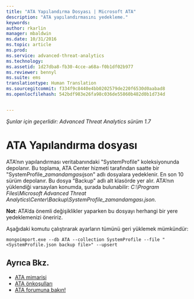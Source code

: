 ```yaml
---
title: "ATA Yapılandırma Dosyası | Microsoft ATA"
description: "ATA yapılandırmasını yedekleme."
keywords: 
author: rkarlin
manager: mbaldwin
ms.date: 10/31/2016
ms.topic: article
ms.prod: 
ms.service: advanced-threat-analytics
ms.technology: 
ms.assetid: 1d27dba8-fb30-4cce-a68a-f0b1df02b977
ms.reviewer: bennyl
ms.suite: ems
translationtype: Human Translation
ms.sourcegitcommit: f334f9c8440e4bb0202579de220f6530d0aabad8
ms.openlocfilehash: 542bdf983e26fa98c036de55860b482d0b1d734d


---
```


*Şunlar için geçerlidir: Advanced Threat Analytics sürüm 1.7*



# <a name="ata-configuration-file"></a>ATA Yapılandırma dosyası
ATA’nın yapılandırması veritabanındaki "SystemProfile" koleksiyonunda depolanır.
Bu toplama, ATA Center hizmeti tarafından saatte bir "SystemProfile_*zamandamgası*json" adlı dosyalara yedeklenir. En son 10 sürüm depolanır.
Bu dosya "Backup" adlı alt klasörde yer alır. ATA’nın yüklendiği varsayılan konumda, şurada bulunabilir: *C:\Program Files\Microsoft Advanced Threat Analytics\Center\Backup\SystemProfile_*zamandamgası*.json*. 

**Not**: ATA’da önemli değişiklikler yaparken bu dosyayı herhangi bir yere yedeklemenizi öneririz.

Aşağıdaki komutu çalıştırarak ayarların tümünü geri yüklemek mümkündür:

`mongoimport.exe --db ATA --collection SystemProfile --file "<SystemProfile.json backup file>" --upsert`

## <a name="see-also"></a>Ayrıca Bkz.
- [ATA mimarisi](/advanced-threat-analytics/plan-design/ata-architecture)
- [ATA önkoşulları](/advanced-threat-analytics/plan-design/ata-prerequisites)
- [ATA forumuna bakın!](https://social.technet.microsoft.com/Forums/security/home?forum=mata)




<!--HONumber=Oct16_HO5-->


